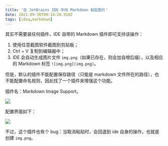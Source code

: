 ```yaml
---
title: '在 JetBrains IDE 中向 Markdown 粘贴图片'
date: 2021-09-30T09:14:26.910Z
tags: [idea,markdown]
---
```


其实不需要装任何插件，IDE 自带的 Markdown 插件即可支持该操作：

1. 使用任意截图软件截图到剪贴板；
2. Ctrl + V 复制到编辑器中；
3. IDE 会自动生成图片文件 `img.png`（如果已存在，则会加自增后缀），以及相应的 Markdown 标签 `![img.png](img.png)`。

但是，默认的插件不能配置保存路径（只能是 markdown 文件所在的路径），也不能配置命名规则，因此找了一个插件来增强这个功能。

<!-- more -->

插件名：Markdown Image Support。

![](0f014f66da4940ed84c124e4febd0010.png)

配置界面如下：

![](d39ec6e11506404ea595afff42a20b43.png)

不过，这个插件也有个 bug：当取消粘贴时，会回退到 ide 自身的操作，也就是创建 `img.png`。
